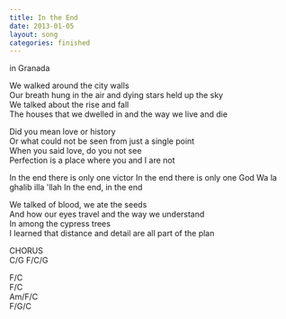 ```yaml
---
title: In the End
date: 2013-01-05
layout: song
categories: finished
---
```

<div class="notes">in Granada</div>

We walked around the city walls  
Our breath hung in the air and dying stars held up the sky  
We talked about the rise and fall  
The houses that we dwelled in and the way we live and die

Did you mean love or history  
Or what could not be seen from just a single point  
When you said love, do you not see  
Perfection is a place where you and I are not

<div class="chorus">In the end there is only one victor  
In the end there is only one God  
Wa la ghalib illa 'llah  
In the end, in the end</div>

We talked of blood, we ate the seeds  
And how our eyes travel and the way we understand  
In among the cypress trees  
I learned that distance and detail are all part of the plan

<div class="chorus">CHORUS</div>

<div class="chords">
C/G  
F/C/G  

F/C  
F/C  
Am/F/C  
F/G/C</div>
